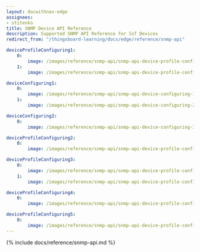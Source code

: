 ```yaml
---
layout: docwithnav-edge
assignees:
- stitenko 
title: SNMP Device API Reference 
description: Supported SNMP API Reference for IoT Devices
redirect_from: "/thingsboard-learning/docs/edge/reference/snmp-api"

deviceProfileConfiguring1:
    0:
        image: /images/reference/snmp-api/snmp-api-device-profile-configuring-1-pe.png
    1:
        image: /images/reference/snmp-api/snmp-api-device-profile-configuring-2-pe.png

deviceConfiguring1:
    0:
        image: /images/reference/snmp-api/snmp-api-device-configuring-1-pe.png
    1:
        image: /images/reference/snmp-api/snmp-api-device-configuring-2-pe.png

deviceConfiguring2:
    0:
        image: /images/reference/snmp-api/snmp-api-device-configuring-3-pe.png

deviceProfileConfiguring2:
    0:
        image: /images/reference/snmp-api/snmp-api-device-profile-configuring-3-pe.png

deviceProfileConfiguring3:
    0:
        image: /images/reference/snmp-api/snmp-api-device-profile-configuring-4.1-pe.png
    1:
        image: /images/reference/snmp-api/snmp-api-device-profile-configuring-4.2-pe.png

deviceProfileConfiguring4:
    0:
        image: /images/reference/snmp-api/snmp-api-device-profile-configuring-5-pe.png

deviceProfileConfiguring5:
    0:
        image: /images/reference/snmp-api/snmp-api-device-profile-configuring-6-pe.png
---
```


{% include docs/reference/snmp-api.md %}
